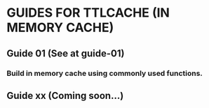 # GUIDES FOR TTLCACHE (IN MEMORY CACHE)

## Guide 01 (See at guide-01)

### Build in memory cache using commonly used functions.

## Guide xx (Coming soon...)
